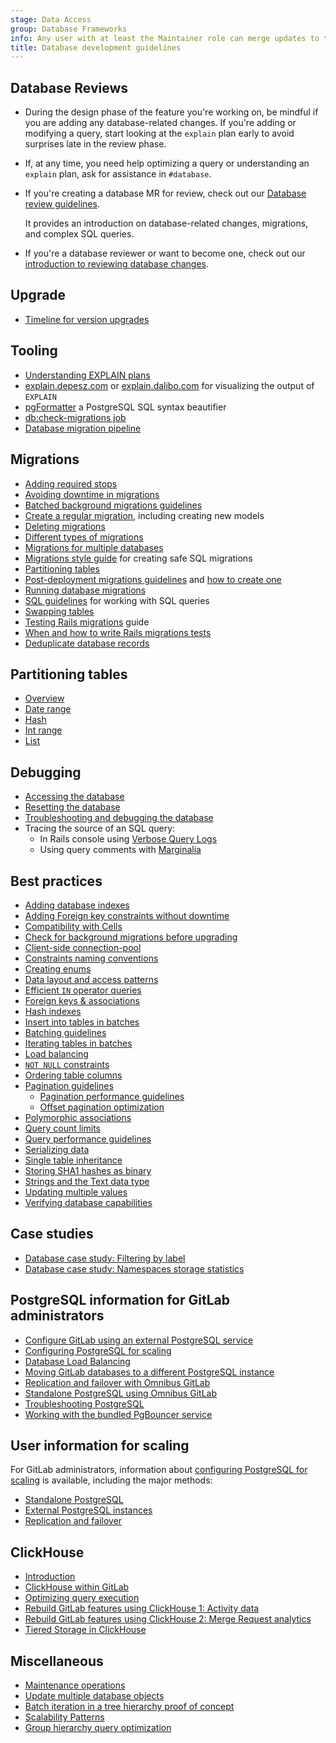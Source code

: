 ```yaml
---
stage: Data Access
group: Database Frameworks
info: Any user with at least the Maintainer role can merge updates to this content. For details, see https://docs.gitlab.com/development/development_processes/#development-guidelines-review.
title: Database development guidelines
---
```


## Database Reviews

- During the design phase of the feature you're working on, be mindful if you are adding any database-related changes. If you're adding or modifying a query, start looking at the `explain` plan early to avoid surprises late in the review phase.
- If, at any time, you need help optimizing a query or understanding an `explain` plan, ask for assistance in `#database`.
- If you're creating a database MR for review, check out our [Database review guidelines](../database_review.md).

  It provides an introduction on database-related changes, migrations, and complex SQL queries.

- If you're a database reviewer or want to become one, check out our [introduction to reviewing database changes](database_reviewer_guidelines.md).

## Upgrade

- [Timeline for version upgrades](pg_upgrade_timeline.md)

## Tooling

- [Understanding EXPLAIN plans](understanding_explain_plans.md)
- [explain.depesz.com](https://explain.depesz.com/) or [explain.dalibo.com](https://explain.dalibo.com/) for visualizing the output of `EXPLAIN`
- [pgFormatter](https://sqlformat.darold.net/) a PostgreSQL SQL syntax beautifier
- [db:check-migrations job](dbcheck-migrations-job.md)
- [Database migration pipeline](database_migration_pipeline.md)

## Migrations

- [Adding required stops](required_stops.md)
- [Avoiding downtime in migrations](avoiding_downtime_in_migrations.md)
- [Batched background migrations guidelines](batched_background_migrations.md)
- [Create a regular migration](../migration_style_guide.md#create-a-regular-schema-migration), including creating new models
- [Deleting migrations](deleting_migrations.md)
- [Different types of migrations](../migration_style_guide.md#choose-an-appropriate-migration-type)
- [Migrations for multiple databases](migrations_for_multiple_databases.md)
- [Migrations style guide](../migration_style_guide.md) for creating safe SQL migrations
- [Partitioning tables](partitioning/_index.md)
- [Post-deployment migrations guidelines](post_deployment_migrations.md) and [how to create one](post_deployment_migrations.md#creating-migrations)
- [Running database migrations](database_debugging.md#migration-wrangling)
- [SQL guidelines](../sql.md) for working with SQL queries
- [Swapping tables](swapping_tables.md)
- [Testing Rails migrations](../testing_guide/testing_migrations_guide.md) guide
- [When and how to write Rails migrations tests](../testing_guide/testing_migrations_guide.md)
- [Deduplicate database records](deduplicate_database_records.md)

## Partitioning tables

- [Overview](partitioning/_index.md)
- [Date range](partitioning/date_range.md)
- [Hash](partitioning/hash.md)
- [Int range](partitioning/int_range.md)
- [List](partitioning/list.md)

## Debugging

- [Accessing the database](database_debugging.md#manually-access-the-database)
- [Resetting the database](database_debugging.md#delete-everything-and-start-over)
- [Troubleshooting and debugging the database](database_debugging.md)
- Tracing the source of an SQL query:
  - In Rails console using [Verbose Query Logs](https://guides.rubyonrails.org/debugging_rails_applications.html#verbose-query-logs)
  - Using query comments with [Marginalia](database_query_comments.md)

## Best practices

- [Adding database indexes](adding_database_indexes.md)
- [Adding Foreign key constraints without downtime](foreign_keys.md#avoiding-downtime-and-migration-failures)
- [Compatibility with Cells](../cells/_index.md)
- [Check for background migrations before upgrading](../../update/background_migrations.md)
- [Client-side connection-pool](client_side_connection_pool.md)
- [Constraints naming conventions](constraint_naming_convention.md)
- [Creating enums](creating_enums.md)
- [Data layout and access patterns](layout_and_access_patterns.md)
- [Efficient `IN` operator queries](efficient_in_operator_queries.md)
- [Foreign keys & associations](foreign_keys.md)
- [Hash indexes](hash_indexes.md)
- [Insert into tables in batches](insert_into_tables_in_batches.md)
- [Batching guidelines](batching_best_practices.md)
- [Iterating tables in batches](iterating_tables_in_batches.md)
- [Load balancing](load_balancing.md)
- [`NOT NULL` constraints](not_null_constraints.md)
- [Ordering table columns](ordering_table_columns.md)
- [Pagination guidelines](pagination_guidelines.md)
  - [Pagination performance guidelines](pagination_performance_guidelines.md)
  - [Offset pagination optimization](offset_pagination_optimization.md)
- [Polymorphic associations](polymorphic_associations.md)
- [Query count limits](query_count_limits.md)
- [Query performance guidelines](query_performance.md)
- [Serializing data](serializing_data.md)
- [Single table inheritance](single_table_inheritance.md)
- [Storing SHA1 hashes as binary](sha1_as_binary.md)
- [Strings and the Text data type](strings_and_the_text_data_type.md)
- [Updating multiple values](setting_multiple_values.md)
- [Verifying database capabilities](verifying_database_capabilities.md)

## Case studies

- [Database case study: Filtering by label](filtering_by_label.md)
- [Database case study: Namespaces storage statistics](namespaces_storage_statistics.md)

## PostgreSQL information for GitLab administrators

- [Configure GitLab using an external PostgreSQL service](../../administration/postgresql/external.md)
- [Configuring PostgreSQL for scaling](../../administration/postgresql/_index.md)
- [Database Load Balancing](../../administration/postgresql/database_load_balancing.md)
- [Moving GitLab databases to a different PostgreSQL instance](../../administration/postgresql/moving.md)
- [Replication and failover with Omnibus GitLab](../../administration/postgresql/replication_and_failover.md)
- [Standalone PostgreSQL using Omnibus GitLab](../../administration/postgresql/standalone.md)
- [Troubleshooting PostgreSQL](../../administration/troubleshooting/postgresql.md)
- [Working with the bundled PgBouncer service](../../administration/postgresql/pgbouncer.md)

## User information for scaling

For GitLab administrators, information about
[configuring PostgreSQL for scaling](../../administration/postgresql/_index.md) is available,
including the major methods:

- [Standalone PostgreSQL](../../administration/postgresql/standalone.md)
- [External PostgreSQL instances](../../administration/postgresql/external.md)
- [Replication and failover](../../administration/postgresql/replication_and_failover.md)

## ClickHouse

- [Introduction](clickhouse/_index.md)
- [ClickHouse within GitLab](clickhouse/clickhouse_within_gitlab.md)
- [Optimizing query execution](clickhouse/optimization.md)
- [Rebuild GitLab features using ClickHouse 1: Activity data](clickhouse/gitlab_activity_data.md)
- [Rebuild GitLab features using ClickHouse 2: Merge Request analytics](clickhouse/merge_request_analytics.md)
- [Tiered Storage in ClickHouse](clickhouse/tiered_storage.md)

## Miscellaneous

- [Maintenance operations](maintenance_operations.md)
- [Update multiple database objects](setting_multiple_values.md)
- [Batch iteration in a tree hierarchy proof of concept](poc_tree_iterator.md)
- [Scalability Patterns](scalability/patterns/_index.md)
- [Group hierarchy query optimization](group_hierarchy_optimization.md)
